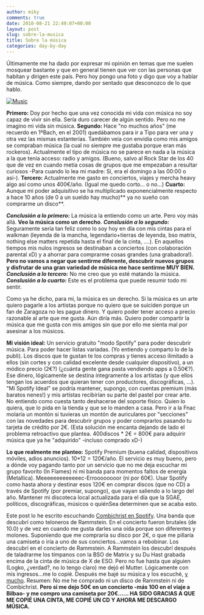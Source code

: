 ```yaml
---
author: miky
comments: true
date: 2010-08-21 22:49:07+00:00
layout: post
slug: sobre-la-musica
title: Sobre la música
categories: day-by-day
---
```


Últimamente me ha dado por expresar mi opinión en temas que me suelen mosquear bastante y que en general tienen que ver con las personas que habitan y dirigen este país. Pero hoy pongo una foto y digo que voy a hablar de música. Como siempre, dando por sentado que desconozco de lo que hablo.

[![Music](http://farm5.static.flickr.com/4012/4550315185_29bd82d3af.jpg)](http://www.flickr.com/photos/sprengben/4550315185/)

**Primero:** Doy por hecho que una vez conocida mi vida con música no soy capaz de vivir sin ella. Sería duro carecer de algún sentido. Pero no me imagino mi vida sin música.
**Segundo:** Hace "no muchos años" (me recuerdo en 1ºBach, en el 2001) quedábamos para ir a Tipo para ver una y otra vez las mismas estanterías. También veía con envidia como mis amigos se compraban música (la cual no siempre me gustaba porque eran más rockeros). Actualmente el tipo de música no se parece en nada a la música a la que tenía acceso: radio y amigos. (Bueno, salvo al Rock Star de los 40 que de vez en cuando metía cosas de grupos que me empezaban a resultar curiosos -Para cuando lo lea mi madre: Sí, era el domingo a las 00:00 o así-).
**Tercero:** Actualmente me gasto en conciertos, viajes y mercha heavy algo así como unos 400€/año. (Igual me quedo corto... o no...)
**Cuarto:** Aunque mi poder adquisitivo se ha multiplicado exponencialmente respecto a hace 10 años (de 0 a un sueldo hay mucho)** ya no sueño con comprarme un disco**.

_**Conclusión a lo primero:**_ La música la entiendo como un arte. Pero voy más allá. **Veo la música como un derecho**.
_**Conslusión a lo segundo:**_ Seguramente sería tan feliz como lo soy hoy en día con mis cintas para el walkman (leyenda de la mancha, legendario+tierras de leyenda, bso matrix, nothing else matters repetida hasta el final de la cinta, ....). En aquellos tiempos mis nulos ingresos se destinaban a conciertos (con colaboración parental xD) y a ahorrar para comprarme cosas grandes (una grabadora!). **Pero no vamos a negar que sentirme diferente, descubrir nuevos grupos y disfrutar de una gran variedad de música me hace sentirme MUY BIEN.**
_**Conclusión a lo tercero:**_ No me creo que yo esté matando la música.
_**Conslusión a lo cuarto:**_ Este es el problema que puede resumir todo mi sentir.

Como ya he dicho, para mi, la música es un derecho. Si la música es un arte quiero pagarle a los artistas porque no quiero que se suiciden porque un fan de Zaragoza no les pague dinero. Y quiero poder tener acceso a precio razonable al arte que me gusta. Aún diría más. Quiero poder compartir la música que me gusta con mis amigos sin que por ello me sienta mal por asesinar a los músicos. 

**Mi visión ideal:** Un servicio gratuito "modo Spotify" para poder descubrir música. Para poder hacer listas variadas. (Yo entiendo y comparto lo de la publi). Los discos que te gustan te los compras y tienes acceso ilimitado a ellos (sin cortes y con calidad excelente desde cualquier dispositivo), a un módico precio (2€?) (¿cuánta gente gana pasta vendiendo apps a 0.50€?). Ese dinero, lógicamente se destina íntegramente a los artistas (y que ellos tengan los acuerdos que quieran tener con productores, discográficas, ...). "Mi Spotify Ideal" se podría mantener, supongo, con cuentas premium (más baratos nenes!) y mis artistas recibirían su parte del pastel por crear arte. No entiendo como cuesta tanto deshacerse del soporte físico. Quien lo quiera, que lo pida en la tienda y que se lo manden a casa. Pero ir a la Fnac molaría un montón si tuvieras un montón de auriculares por "secciones" con las novedades para descubrir grupos y poder comprarlos pasando tu tarjeta de crédito por 2€. (Esta solución me encanta dejando de lado el problema retroactivo que plantea. 400discos * 2€ = 800€ para adquirir música que ya he "adquirido" -incluso comprado xD-)

**Lo que realmente me planteo:** Spotify Premium (buena calidad, dispositivos móviles, adios anuncios). 10*12 = 120€/año. El servicio es muy bueno, pero a dónde voy pagando tanto por un servicio que no me deja escuchar mi grupo favorito (In Flames) ni mi banda para momentos faltos de energía (Metallica). Meeeeeeeeeeeeec-Erroooooooor (ni por 60€). Usar Spotify como hasta ahora y destinar esos 120€ en comprar discos (que no CD) a través de Spotify (por premiar, supongo), que vayan saliendo a lo largo del año. Mantener mi discoteca local actualizada para el día que la SGAE, políticos, discográficas, músicos o quiénSea determinen que se acaba esto.

Este post lo he escrito escuchando [Combichrist en Spotify](http://open.spotify.com/album/463QRtCEgCew7pKgTZkhZj). Una banda que descubrí como teloneros de Rammstein. En el concierto fueron brutales (de 10.0) y de vez en cuando me gusta darles una oída porque son diferentes y molones. Suponiendo que me compraría su disco por 2€, o que me pillaría una camiseta o iría a uno de sus conciertos...vamos a rebobinar. Los descubrí en el concierto de Rammstein. A Rammstein los descubrí después de taladrarme los tímpanos con la BSO de Matrix y su Du Hast grabada encima de la cinta de música de X de ESO. Pero no fue hasta que alguien (Logko, ¿verdad?, no lo tengo claro) me dejó el Mutter. Lógicamente con mis ingresos...me lo copié. Después me bajé su música y los escuché, [y mucho](http://www.lastfm.es/user/figarocorso). Resumen: No me he comprado ni un disco de Rammstein ni de Combichrist. **Pero si me dejo 50€ en un concierto -más 100 en el viaje a Bilbao- y me compro una camiseta por 20€...... HA SIDO GRACIAS A QUE ME COPIÉ UNA CINTA, ME COPIÉ UN CD Y AHORA ME DESCARGO MÚSICA.**
